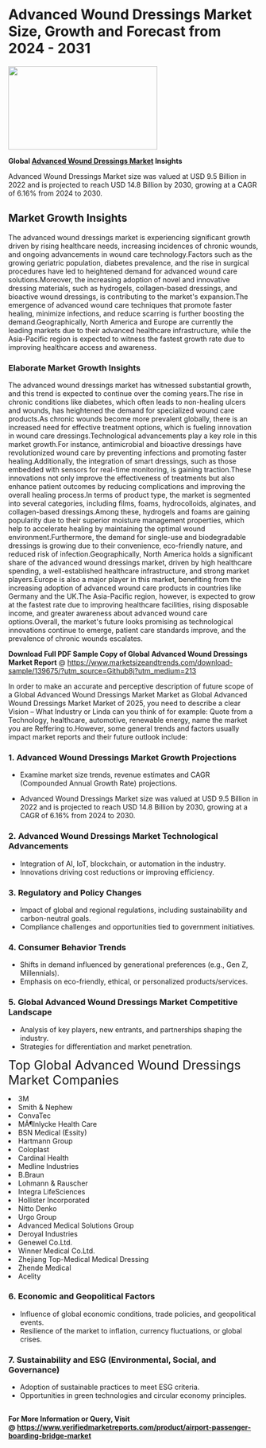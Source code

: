 <H1>Advanced Wound Dressings Market Size, Growth and Forecast from 2024 - 2031</H1><img class="aligncenter size-medium wp-image-584254" src="https://thirdeyenews.in/wp-content/uploads/2024/09/Global-Market-Research-300x168.jpeg" alt="" width="300" height="168" /><p><strong>Global&nbsp;<a href="https://www.marketsizeandtrends.com/download-sample/139675/?utm_source=Github8j?utm_medium=213">Advanced Wound Dressings Market</a> Insights</strong></p><p>Advanced Wound Dressings Market size was valued at USD 9.5 Billion in 2022 and is projected to reach USD 14.8 Billion by 2030, growing at a CAGR of 6.16% from 2024 to 2030.</p><p><h2>Market Growth Insights</h2> The advanced wound dressings market is experiencing significant growth driven by rising healthcare needs, increasing incidences of chronic wounds, and ongoing advancements in wound care technology.Factors such as the growing geriatric population, diabetes prevalence, and the rise in surgical procedures have led to heightened demand for advanced wound care solutions.Moreover, the increasing adoption of novel and innovative dressing materials, such as hydrogels, collagen-based dressings, and bioactive wound dressings, is contributing to the market's expansion.The emergence of advanced wound care techniques that promote faster healing, minimize infections, and reduce scarring is further boosting the demand.Geographically, North America and Europe are currently the leading markets due to their advanced healthcare infrastructure, while the Asia-Pacific region is expected to witness the fastest growth rate due to improving healthcare access and awareness.<h3>Elaborate Market Growth Insights</h3> The advanced wound dressings market has witnessed substantial growth, and this trend is expected to continue over the coming years.The rise in chronic conditions like diabetes, which often leads to non-healing ulcers and wounds, has heightened the demand for specialized wound care products.As chronic wounds become more prevalent globally, there is an increased need for effective treatment options, which is fueling innovation in wound care dressings.Technological advancements play a key role in this market growth.For instance, antimicrobial and bioactive dressings have revolutionized wound care by preventing infections and promoting faster healing.Additionally, the integration of smart dressings, such as those embedded with sensors for real-time monitoring, is gaining traction.These innovations not only improve the effectiveness of treatments but also enhance patient outcomes by reducing complications and improving the overall healing process.In terms of product type, the market is segmented into several categories, including films, foams, hydrocolloids, alginates, and collagen-based dressings.Among these, hydrogels and foams are gaining popularity due to their superior moisture management properties, which help to accelerate healing by maintaining the optimal wound environment.Furthermore, the demand for single-use and biodegradable dressings is growing due to their convenience, eco-friendly nature, and reduced risk of infection.Geographically, North America holds a significant share of the advanced wound dressings market, driven by high healthcare spending, a well-established healthcare infrastructure, and strong market players.Europe is also a major player in this market, benefiting from the increasing adoption of advanced wound care products in countries like Germany and the UK.The Asia-Pacific region, however, is expected to grow at the fastest rate due to improving healthcare facilities, rising disposable income, and greater awareness about advanced wound care options.Overall, the market's future looks promising as technological innovations continue to emerge, patient care standards improve, and the prevalence of chronic wounds escalates.<p><span class=""><strong>Download Full PDF Sample Copy of Global Advanced Wound Dressings Market Report</strong> @ <a href="https://www.marketsizeandtrends.com/download-sample/139675/?utm_source=Github8j?utm_medium=213" target="_blank">https://www.marketsizeandtrends.com/download-sample/139675/?utm_source=Github8j?utm_medium=213</a></span></p><p>In order to make an accurate and perceptive description of future scope of a Global&nbsp;Advanced Wound Dressings Market Market as Global&nbsp;Advanced Wound Dressings Market Market of 2025, you need to describe a clear Vision &ndash; What Industry or Linda can you think of for example: Quote from a Technology, healthcare, automotive, renewable energy, name the market you are Reffering to.However, some general trends and factors usually impact market reports and their future outlook include:</p><h3>1.&nbsp;<strong>Advanced Wound Dressings Market Growth Projections</strong></h3><ul><li>Examine market size trends, revenue estimates and CAGR (Compounded Annual Growth Rate) projections.</li><li><p>Advanced Wound Dressings Market size was valued at USD 9.5 Billion in 2022 and is projected to reach USD 14.8 Billion by 2030, growing at a CAGR of 6.16% from 2024 to 2030.</p></li></ul><h3>2.&nbsp;<strong>Advanced Wound Dressings Market Technological Advancements</strong></h3><ul><li>Integration of AI, IoT, blockchain, or automation in the industry.</li><li>Innovations driving cost reductions or improving efficiency.</li></ul><h3>3.&nbsp;<strong>Regulatory and Policy Changes</strong></h3><ul><li>Impact of global and regional regulations, including sustainability and carbon-neutral goals.</li><li>Compliance challenges and opportunities tied to government initiatives.</li></ul><h3>4.&nbsp;<strong>Consumer Behavior Trends</strong></h3><ul><li>Shifts in demand influenced by generational preferences (e.g., Gen Z, Millennials).</li><li>Emphasis on eco-friendly, ethical, or personalized products/services.</li></ul><h3>5.&nbsp;<strong>Global Advanced Wound Dressings Market Competitive Landscape</strong></h3><ul><li>Analysis of key players, new entrants, and partnerships shaping the industry.</li><li>Strategies for differentiation and market penetration.</li></ul><p data-pm-slice="1 1 []"><span style="color: inherit; font-family: inherit; font-size: 25px;">Top Global Advanced Wound Dressings Market Companies</span></p><div class="" data-test-id=""><p><li>3M</li><li> Smith & Nephew</li><li> ConvaTec</li><li> MÃ¶lnlycke Health Care</li><li> BSN Medical (Essity)</li><li> Hartmann Group</li><li> Coloplast</li><li> Cardinal Health</li><li> Medline Industries</li><li> B.Braun</li><li> Lohmann & Rauscher</li><li> Integra LifeSciences</li><li> Hollister Incorporated</li><li> Nitto Denko</li><li> Urgo Group</li><li> Advanced Medical Solutions Group</li><li> Deroyal Industries</li><li> Genewel Co.Ltd.</li><li> Winner Medical Co.Ltd.</li><li> Zhejiang Top-Medical Medical Dressing</li><li> Zhende Medical</li><li> Acelity</li></p></div><h3>6.&nbsp;<strong>Economic and Geopolitical Factors</strong></h3><ul><li>Influence of global economic conditions, trade policies, and geopolitical events.</li><li>Resilience of the market to inflation, currency fluctuations, or global crises.</li></ul><h3>7.&nbsp;<strong>Sustainability and ESG (Environmental, Social, and Governance)</strong></h3><ul><li>Adoption of sustainable practices to meet ESG criteria.</li><li>Opportunities in green technologies and circular economy principles.</li></ul><h2><strong style="font-size: 14px;">For More Information or Query, Visit @&nbsp;</strong><a style="background-color: #ffffff; font-size: 14px;" href="https://www.marketsizeandtrends.com/report/advanced-wound-dressings-market/" target="_blank">https://www.verifiedmarketreports.com/product/airport-passenger-boarding-bridge-market</a></h2>